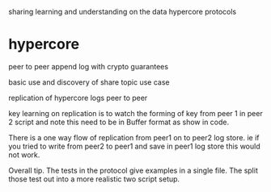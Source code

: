 sharing learning and understanding on the data hypercore protocols

hypercore
=========

peer to peer append log with crypto guarantees

basic use and discovery of share topic use case

replication of hypercore logs peer to peer

key learning on replication is to watch the forming of key from peer 1 in peer 2 script and note this need to be in Buffer format as show in code.

There is a one way flow of replication from peer1 on to peer2 log store.  ie if you tried to write from peer2 to peer1 and save in peer1 log store this would not work.

Overall tip.  The tests in the protocol give examples in a single file.  The split those test out into a more realistic two script setup.
